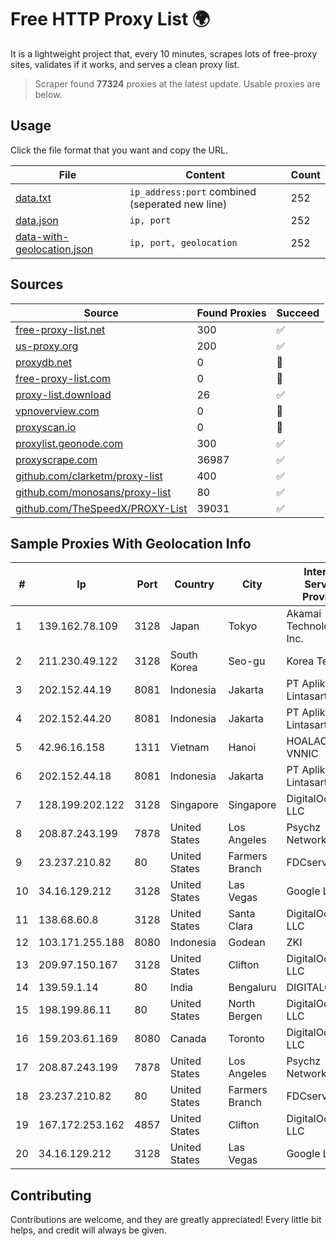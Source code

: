 
# Free HTTP Proxy List 🌍

It is a lightweight project that, every 10 minutes, scrapes lots of free-proxy sites, validates if it works, and serves a clean proxy list.


> Scraper found **77324** proxies at the latest update. Usable proxies are below.

## Usage

Click the file format that you want and copy the URL.


|File|Content|Count|
|----|-------|-----|
|[data.txt](https://raw.githubusercontent.com/themiralay/Proxy-List-World/master/data.txt)|`ip_address:port` combined (seperated new line)|252|
|[data.json](https://raw.githubusercontent.com/themiralay/Proxy-List-World/master/data.json)|`ip, port`|252|
|[data-with-geolocation.json](https://raw.githubusercontent.com/themiralay/Proxy-List-World/master/data-with-geolocation.json)|`ip, port, geolocation`|252|

## Sources

|Source|Found Proxies|Succeed|
|------|-------------|-------|
|[free-proxy-list.net](https://free-proxy-list.net)|300|✅|
|[us-proxy.org](https://www.us-proxy.org)|200|✅|
|[proxydb.net](http://proxydb.net)|0|🚫|
|[free-proxy-list.com](https://free-proxy-list.com/?page=&port=&type%5B%5D=http&type%5B%5D=https&up_time=0&search=Search)|0|🚫|
|[proxy-list.download](https://www.proxy-list.download/HTTP)|26|✅|
|[vpnoverview.com](https://vpnoverview.com/privacy/anonymous-browsing/free-proxy-servers)|0|🚫|
|[proxyscan.io](https://www.proxyscan.io)|0|🚫|
|[proxylist.geonode.com](https://proxylist.geonode.com/api/proxy-list?limit=300&page=1&sort_by=lastChecked&sort_type=desc&protocols=http,https)|300|✅|
|[proxyscrape.com](https://api.proxyscrape.com/v2/?request=displayproxies&protocol=http&timeout=10000&country=all&ssl=all&anonymity=all)|36987|✅|
|[github.com/clarketm/proxy-list](https://raw.githubusercontent.com/clarketm/proxy-list/master/proxy-list-raw.txt)|400|✅|
|[github.com/monosans/proxy-list](https://raw.githubusercontent.com/monosans/proxy-list/main/proxies/http.txt)|80|✅|
|[github.com/TheSpeedX/PROXY-List](https://raw.githubusercontent.com/TheSpeedX/PROXY-List/master/http.txt)|39031|✅|


## Sample Proxies With Geolocation Info

|#|Ip|Port|Country|City|Internet Service Provider|
|-|--|----|-------|----|-------------------------|
|1|139.162.78.109|3128|Japan|Tokyo|Akamai Technologies, Inc.|
|2|211.230.49.122|3128|South Korea|Seo-gu|Korea Telecom|
|3|202.152.44.19|8081|Indonesia|Jakarta|PT Aplikanusa Lintasarta|
|4|202.152.44.20|8081|Indonesia|Jakarta|PT Aplikanusa Lintasarta|
|5|42.96.16.158|1311|Vietnam|Hanoi|HOALAC-VNNIC|
|6|202.152.44.18|8081|Indonesia|Jakarta|PT Aplikanusa Lintasarta|
|7|128.199.202.122|3128|Singapore|Singapore|DigitalOcean, LLC|
|8|208.87.243.199|7878|United States|Los Angeles|Psychz Networks|
|9|23.237.210.82|80|United States|Farmers Branch|FDCservers.net|
|10|34.16.129.212|3128|United States|Las Vegas|Google LLC|
|11|138.68.60.8|3128|United States|Santa Clara|DigitalOcean, LLC|
|12|103.171.255.188|8080|Indonesia|Godean|ZKI|
|13|209.97.150.167|3128|United States|Clifton|DigitalOcean, LLC|
|14|139.59.1.14|80|India|Bengaluru|DIGITALOCEAN|
|15|198.199.86.11|80|United States|North Bergen|DigitalOcean, LLC|
|16|159.203.61.169|8080|Canada|Toronto|DigitalOcean, LLC|
|17|208.87.243.199|7878|United States|Los Angeles|Psychz Networks|
|18|23.237.210.82|80|United States|Farmers Branch|FDCservers.net|
|19|167.172.253.162|4857|United States|Clifton|DigitalOcean, LLC|
|20|34.16.129.212|3128|United States|Las Vegas|Google LLC|



## Contributing

Contributions are welcome, and they are greatly appreciated! Every
little bit helps, and credit will always be given.


